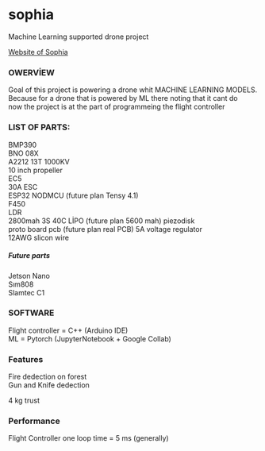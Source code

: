# sophia  
Machine Learning supported drone project  

[Website of Sophia](https://tunahanfaruk.github.io/sophia/Web_Site/index.html)


### OWERVİEW
Goal of this project is powering a drone whit MACHINE LEARNING MODELS. Because for a drone that is powered by ML there noting that it cant do  
now the project is at the part of programmeing the flight controller

### LIST OF PARTS:  

BMP390  
BNO 08X  
A2212 13T 1000KV  
10 inch propeller  
EC5  
30A ESC  
ESP32 NODMCU (future plan Tensy 4.1)   
F450  
LDR  
2800mah 3S 40C LİPO  (future plan 5600 mah)
piezodisk  
proto board pcb  (future plan real PCB) 
5A voltage regulator  
12AWG slicon wire  
  
##### Future  parts
Jetson Nano  
Sım808  
Slamtec C1  



### SOFTWARE  
Flight controller = C++ (Arduino IDE)  
ML = Pytorch (JupyterNotebook + Google Collab)  


### Features  
Fire dedection on forest  
Gun and Knife dedection  
  
4 kg trust  

### Performance
Flight Controller one loop time = 5 ms (generally)
